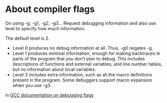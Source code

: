 
# About compiler flags
On using -g, -g1, -g2, -g3...
Request debugging information and also use level to specify how much information. 

The default level is 2.

- Level 0 produces no debug information at all. Thus, -g0 negates -g.
- Level 1 produces minimal information, enough for making backtraces in parts of the program that you don’t plan to debug. This includes descriptions of functions and external variables, and line number tables, but no information about local variables.
- Level 3 includes extra information, such as all the macro definitions present in the program. Some debuggers support macro expansion when you use -g3.

in [GCC documentation on debugging flags](https://gcc.gnu.org/onlinedocs/gcc/Debugging-Options.html)
